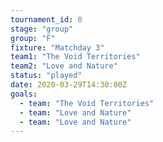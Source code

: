 ```yaml
---
tournament_id: 0
stage: "group"
group: "F"
fixture: "Matchday 3"
team1: "The Void Territories"
team2: "Love and Nature"
status: "played"
date: 2020-03-29T14:30:00Z
goals:
  - team: "The Void Territories"
  - team: "Love and Nature"
  - team: "Love and Nature"
---
```

